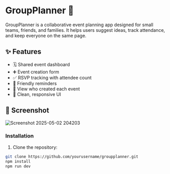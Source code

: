 # GroupPlanner 🎉

GroupPlanner is a collaborative event planning app designed for small teams, friends, and families. It helps users suggest ideas, track attendance, and keep everyone on the same page.

## ✨ Features

- 🗓️ Shared event dashboard
- ➕ Event creation form
- ✅ RSVP tracking with attendee count
- 🔔 Friendly reminders
- 👥 View who created each event
- 📱 Clean, responsive UI

## 📸 Screenshot

![Screenshot 2025-05-02 204203](https://github.com/user-attachments/assets/6ab16480-ffb2-4453-bb1a-1ecd4e12472d)


### Installation

1. Clone the repository:

```bash
git clone https://github.com/yourusername/groupplanner.git
npm install
npm run dev
